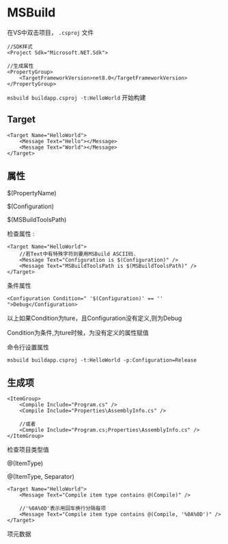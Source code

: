 # MSBuild

在VS中双击项目， `.csproj` 文件

    //SDK样式
    <Project Sdk="Microsoft.NET.Sdk">

    //生成属性
    <PropertyGroup>
        <TargetFrameworkVersion>net8.0</TargetFrameworkVersion>
    </PropertyGroup>

`msbuild buildapp.csproj -t:HelloWorld` 开始构建

## Target

    <Target Name="HelloWorld">
        <Message Text="Hello"></Message>
        <Message Text="World"></Message>
    </Target>

## 属性

\$(PropertyName)

\$(Configuration)

\$(MSBuildToolsPath)

检查属性 :

    <Target Name="HelloWorld">
        //若Text中有特殊字符则要用MSBuild ASCII码.
        <Message Text="Configuration is $(Configuration)" />
        <Message Text="MSBuildToolsPath is $(MSBuildToolsPath)" />
    </Target>

条件属性

`<Configuration Condition=" '$(Configuration)' == '' ">Debug</Configuration>`

以上如果Condition为ture，且Configuration没有定义,则为Debug

Condition为条件,为ture时候，为没有定义的属性赋值

命令行设置属性

`msbuild buildapp.csproj -t:HelloWorld -p:Configuration=Release`

## 生成项

    <ItemGroup>
        <Compile Include="Program.cs" />
        <Compile Include="Properties\AssemblyInfo.cs" />

        //或者
        <Compile Include="Program.cs;Properties\AssemblyInfo.cs" />
    </ItemGroup>

检查项目类型值

@(ItemType)

@(ItemType, Separator)

    <Target Name="HelloWorld">
        <Message Text="Compile item type contains @(Compile)" />

        //'%0A%0D'表示用回车换行分隔每项
        <Message Text="Compile item type contains @(Compile, '%0A%0D')" />
    </Target>

项元数据
